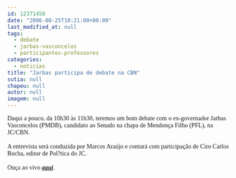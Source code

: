 ```yaml
---
id: 12371458
date: "2006-08-25T10:21:00+00:00"
last_modified_at: null
tags:
  - debate
  - jarbas-vasconcelos
  - participantes-professores
categories:
  - noticias
title: "Jarbas participa de debate na CBN"
sutia: null
chapeu: null
autor: null
imagem: null
---
```

<p><FONT face=Verdana>Daqui a pouco, da 10h30 às 11h30, teremos um bom debate com o ex-governador Jarbas Vasconcelos (PMDB), candidato ao Senado na chapa de Mendonça Filho (PFL), na JC/CBN.<BR><BR>A entrevista será conduzida por Marcos Araújo e contará com participação de Ciro Carlos Rocha, editor de Pol?tica do JC.<BR><BR>Ouça ao vivo <STRONG><EM><U><A href=\"https://jc3.uol.com.br/cbnrecife/\" target=_blank>aqui</A></U></EM></STRONG>.</FONT> </p>

